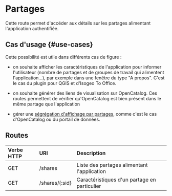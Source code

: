 # Partages

Cette route permet d'accéder aux détails sur les partages alimentant l'application authentifiée.

## Cas d'usage {#use-cases}

Cette possibilité est utile dans différents cas de figure :

- on souhaite afficher les caractéristiques de l'application pour informer l'utilisateur (nombre de partages et de groupes de travail qui alimentent l'application...), par exemple dans une fenêtre du type "A propos". C'est le cas du plugin pour QGIS et d'Isogeo To Office.

- on souhaite générer des liens de visualisation sur OpenCatalog. Ces routes permettent de vérifier qu'OpenCatalog est bien présent dans le même partage que l'application

- gérer une [ségrégation d'affichage par partages](methods/segregate), comme c'est le cas d'OpenCatalog ou du portail de données.

## Routes

| Verbe HTTP | URI            | Description |
| :---       | :--------------| :---------- |
| GET        | /shares        | Liste des partages alimentant l'application  |
| GET        | /shares/{:sid} | Caractéristiques d'un partage en particulier |
